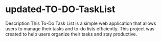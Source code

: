 # updated-TO-DO-TaskList
Description
This To-Do Task List is a simple web application that allows users to manage their tasks and to-do lists efficiently. This project was created to help users organize their tasks and stay productive.
